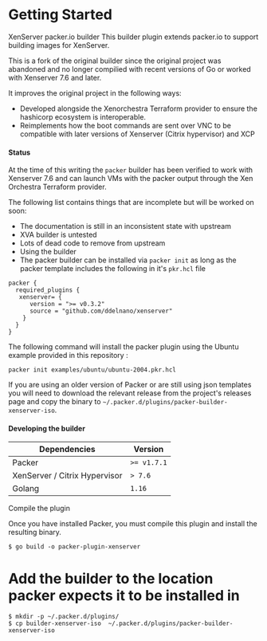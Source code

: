 # Getting Started

XenServer packer.io builder
This builder plugin extends packer.io to support building images for XenServer.

This is a fork of the original builder since the original project was abandoned and no longer compilied with recent versions of Go or worked with Xenserver 7.6 and later.

It improves the original project in the following ways:

* Developed alongside the Xenorchestra Terraform provider to ensure the hashicorp ecosystem is interoperable.
* Reimplements how the boot commands are sent over VNC to be compatible with later versions of Xenserver (Citrix hypervisor) and XCP

#### Status

At the time of this writing the `packer` builder has been verified to work with Xenserver 7.6 and can launch VMs with the packer output through the Xen Orchestra Terraform provider.

The following list contains things that are incomplete but will be worked on soon:

* The documentation is still in an inconsistent state with upstream
* XVA builder is untested
* Lots of dead code to remove from upstream
* Using the builder
* The packer builder can be installed via `packer init` as long as the packer template includes the following in it's `pkr.hcl` file

```
packer {
  required_plugins {
   xenserver= {
      version = ">= v0.3.2"
      source = "github.com/ddelnano/xenserver"
    }
  }
}

```
The following command will install the packer plugin using the Ubuntu example provided in this repository :

`packer init examples/ubuntu/ubuntu-2004.pkr.hcl`

If you are using an older version of Packer or are still using json templates you will need to download the relevant release from the project's releases page and copy the binary to `~/.packer.d/plugins/packer-builder-xenserver-iso`.

#### Developing the builder

| Dependencies | Version |
|--------------|------------------|
|Packer |`>= v1.7.1`|
|XenServer / Citrix Hypervisor | `> 7.6` |
|Golang |`1.16`|

Compile the plugin

Once you have installed Packer, you must compile this plugin and install the resulting binary.

`$ go build -o packer-plugin-xenserver`

# Add the builder to the location packer expects it to be installed in
```
$ mkdir -p ~/.packer.d/plugins/
$ cp builder-xenserver-iso  ~/.packer.d/plugins/packer-builder-xenserver-iso
```
